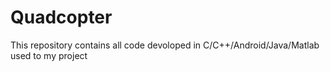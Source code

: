 # Quadcopter
This repository contains all code devoloped in C/C++/Android/Java/Matlab used to my project
